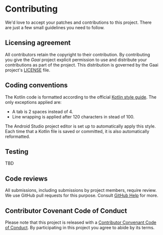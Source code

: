 # Contributing

We'd love to accept your patches and contributions to this project.
There are just a few small guidelines you need to follow.

## Licensing agreement

All contributors retain the copyright to their contribution.
By contributing you give the *Gaai* project explicit permission to use and distribute your contributions as part of
the project.
This distribution is governed by the Gaai project's [LICENSE](LICENSE) file.

## Coding conventions

The Kotlin code is formatted according to the official
[Kotlin style guide](https://kotlinlang.org/docs/coding-conventions.html).
The only exceptions applied are:

+ A tab is 2 spaces instead of 4.
+ Line wrapping is applied after 120 characters in stead of 100.

The Android Studio project editor is set up to automatically apply this style.
Each time that a Kotlin file is saved or committed, it is also automatically reformatted.

## Testing

TBD

## Code reviews

All submissions, including submissions by project members, require review. We
use GitHub pull requests for this purpose. Consult
[GitHub Help](https://help.github.com/articles/about-pull-requests/) for more.

## Contributor Covenant Code of Conduct

Please note that this project is released with a [Contributor Convenant Code of Conduct](CODE_OF_CONDUCT.md).
By participating in this project you agree to abide by its terms.